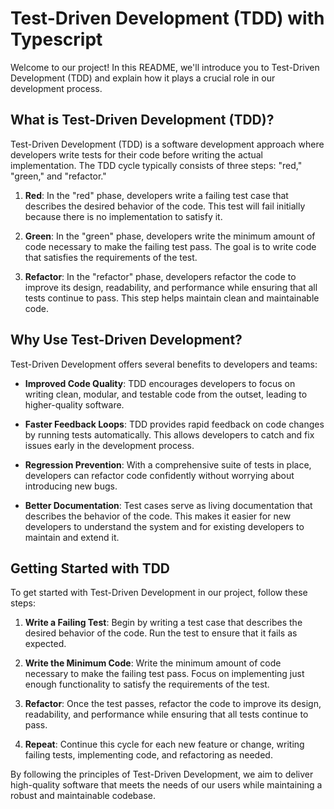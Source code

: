 # Test-Driven Development (TDD) with Typescript

Welcome to our project! In this README, we'll introduce you to Test-Driven Development (TDD) and explain how it plays a crucial role in our development process.

## What is Test-Driven Development (TDD)?

Test-Driven Development (TDD) is a software development approach where developers write tests for their code before writing the actual implementation. The TDD cycle typically consists of three steps: "red," "green," and "refactor."

1. **Red**: In the "red" phase, developers write a failing test case that describes the desired behavior of the code. This test will fail initially because there is no implementation to satisfy it.

2. **Green**: In the "green" phase, developers write the minimum amount of code necessary to make the failing test pass. The goal is to write code that satisfies the requirements of the test.

3. **Refactor**: In the "refactor" phase, developers refactor the code to improve its design, readability, and performance while ensuring that all tests continue to pass. This step helps maintain clean and maintainable code.

## Why Use Test-Driven Development?

Test-Driven Development offers several benefits to developers and teams:

- **Improved Code Quality**: TDD encourages developers to focus on writing clean, modular, and testable code from the outset, leading to higher-quality software.

- **Faster Feedback Loops**: TDD provides rapid feedback on code changes by running tests automatically. This allows developers to catch and fix issues early in the development process.

- **Regression Prevention**: With a comprehensive suite of tests in place, developers can refactor code confidently without worrying about introducing new bugs.

- **Better Documentation**: Test cases serve as living documentation that describes the behavior of the code. This makes it easier for new developers to understand the system and for existing developers to maintain and extend it.

## Getting Started with TDD

To get started with Test-Driven Development in our project, follow these steps:

1. **Write a Failing Test**: Begin by writing a test case that describes the desired behavior of the code. Run the test to ensure that it fails as expected.

2. **Write the Minimum Code**: Write the minimum amount of code necessary to make the failing test pass. Focus on implementing just enough functionality to satisfy the requirements of the test.

3. **Refactor**: Once the test passes, refactor the code to improve its design, readability, and performance while ensuring that all tests continue to pass.

4. **Repeat**: Continue this cycle for each new feature or change, writing failing tests, implementing code, and refactoring as needed.

By following the principles of Test-Driven Development, we aim to deliver high-quality software that meets the needs of our users while maintaining a robust and maintainable codebase.
